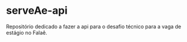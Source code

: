 # serveAe-api
Repositório dedicado a fazer a api para o desafio técnico para a vaga de estágio no Falaê.
